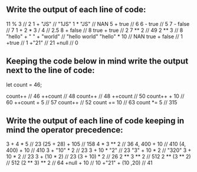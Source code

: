    ## Write the output of each line of code:

11 % 3 // 2
1 + "JS" // "1JS"
1 * "JS" // NAN
5 + true //  6
6 - true //  5
7 - false //  7
1 + 2 * 3 / 4 // 2.5
8 + false  // 8
true + true  // 2
7 ** 2  // 49
2 ** 3  // 8
"hello" + " " + "world"  // "hello world"
"hello" * 10  // NAN 
true + false  // 1
+true  // 1
+"21"  // 21
+null  // 0

   ## Keeping the code below in mind write the output next to the line of code:

let count = 46;

count++ // 46
++count // 48
count++ // 48
++count // 50
count++ + 10 // 60
++count + 5  // 57
count++  // 52
count += 10  // 63
count *= 5  // 315


   ## Write the output of each line of code keeping in mind the operator precedence:

3 + 4 * 5 // 23
(25 + 28) + 105  // 158
4 * 3 ** 2  // 36
4, 400 + 10  // 410
(4, 400) + 10 // 410
3 + "10" * 2 // 23
3 + 10 * "2" //  23
"3" + 10 * 2  // "320"
3 + 10 * 2  // 23
3 + (10 * 2) // 23
(3 + 10) * 2 // 26
2 ** 3 ** 2 //  512
2 ** (3 ** 2) // 512
(2 ** 3) ** 2  // 64
+null + 10 // 10
+"21" + (10 ,20) // 41